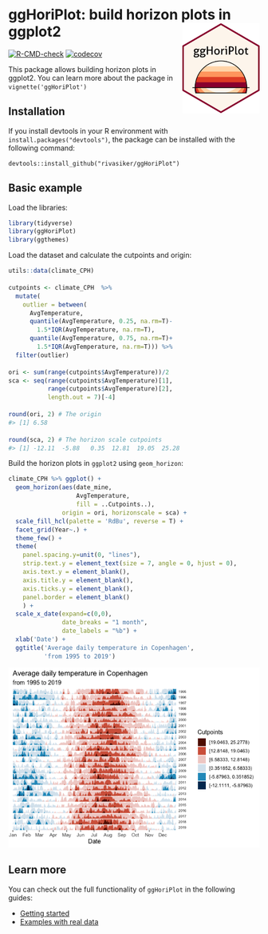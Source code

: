 
# ggHoriPlot: build horizon plots in ggplot2 <img src='man/images/sticker_ggHoriPlot.png' align="right" height="180" >

<!-- badges: start -->

[![R-CMD-check](https://github.com/rivasiker/ggHoriPlot/actions/workflows/check-standard.yaml/badge.svg)](https://github.com/rivasiker/ggHoriPlot/actions/workflows/check-standard.yaml)
[![codecov](https://codecov.io/gh/rivasiker/ggHoriPlot/branch/master/graph/badge.svg?token=8V5E63YVM2)](https://codecov.io/gh/rivasiker/ggHoriPlot)
<!-- badges: end -->

This package allows building horizon plots in ggplot2. You can learn
more about the package in `vignette('ggHoriPlot')`

## Installation

If you install devtools in your R environment with
`install.packages("devtools")`, the package can be installed with the
following command:

    devtools::install_github("rivasiker/ggHoriPlot")

## Basic example

Load the libraries:

``` r
library(tidyverse)
library(ggHoriPlot) 
library(ggthemes)
```

Load the dataset and calculate the cutpoints and origin:

``` r
utils::data(climate_CPH)

cutpoints <- climate_CPH  %>% 
  mutate(
    outlier = between(
      AvgTemperature, 
      quantile(AvgTemperature, 0.25, na.rm=T)-
        1.5*IQR(AvgTemperature, na.rm=T),
      quantile(AvgTemperature, 0.75, na.rm=T)+
        1.5*IQR(AvgTemperature, na.rm=T))) %>% 
  filter(outlier)

ori <- sum(range(cutpoints$AvgTemperature))/2
sca <- seq(range(cutpoints$AvgTemperature)[1], 
           range(cutpoints$AvgTemperature)[2], 
           length.out = 7)[-4]

round(ori, 2) # The origin
#> [1] 6.58

round(sca, 2) # The horizon scale cutpoints
#> [1] -12.11  -5.88   0.35  12.81  19.05  25.28
```

Build the horizon plots in `ggplot2` using `geom_horizon`:

``` r
climate_CPH %>% ggplot() +
  geom_horizon(aes(date_mine, 
                   AvgTemperature,
                   fill = ..Cutpoints..), 
               origin = ori, horizonscale = sca) +
  scale_fill_hcl(palette = 'RdBu', reverse = T) +
  facet_grid(Year~.) +
  theme_few() +
  theme(
    panel.spacing.y=unit(0, "lines"),
    strip.text.y = element_text(size = 7, angle = 0, hjust = 0),
    axis.text.y = element_blank(),
    axis.title.y = element_blank(),
    axis.ticks.y = element_blank(),
    panel.border = element_blank()
    ) +
  scale_x_date(expand=c(0,0), 
               date_breaks = "1 month", 
               date_labels = "%b") +
  xlab('Date') +
  ggtitle('Average daily temperature in Copenhagen', 
          'from 1995 to 2019')
```

![](man/figures/CPH_climate-1.png)<!-- -->

## Learn more

You can check out the full functionality of `ggHoriPlot` in the
following guides:

-   [Getting
    started](https://rivasiker.github.io/ggHoriPlot/articles/ggHoriPlot.html)
-   [Examples with real
    data](https://rivasiker.github.io/ggHoriPlot/articles/examples.html)
